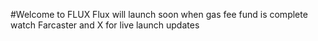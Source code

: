 #Welcome to FLUX 
Flux will launch soon 
when gas fee fund is complete 
watch Farcaster and X
for live  launch updates 



